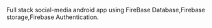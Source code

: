 Full stack social-media android app using FireBase Database,Firebase storage,Firebase Authentication.
